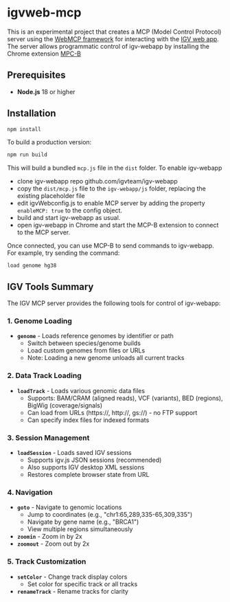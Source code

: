 # igvweb-mcp

This is an experimental project that creates a MCP (Model Control Protocol) server using
the [WebMCP framework](https://github.com/webmachinelearning/webmcp) for interacting with
the [IGV web app](https://github.com/igvteam/igv-webapp). The server allows programmatic control of igv-webapp
by installing the Chrome
extension [MPC-B](https://chromewebstore.google.com/detail/mcp-b-extension/daohopfhkdelnpemnhlekblhnikhdhfa)

## Prerequisites

- **Node.js** 18 or higher

## Installation

```bash
npm install
``` 

To build a production version:

```bash
npm run build
```

This will build a bundled `mcp.js` file in the `dist` folder. To enable igv-webapp

* clone igv-webapp repo github.com/igvteam/igv-webapp
* copy the `dist/mcp.js` file to the `igv-webapp/js` folder, replacing the existing placeholder file
* edit igvWebconfig.js to enable MCP server by adding the property `enableMCP: true` to the config object.
* build and start igv-webapp as usual.
* open igv-webapp in Chrome and start the MCP-B extension to connect to the MCP server.

Once connected, you can use MCP-B to send commands to igv-webapp. For example, try sending the command:

```
load genome hg38
```

##  IGV Tools Summary

The IGV MCP server provides the following tools for control of igv-webapp:

### **1. Genome Loading**

- **`genome`** - Loads reference genomes by identifier or path
    - Switch between species/genome builds
    - Load custom genomes from files or URLs
    - Note: Loading a new genome unloads all current tracks

### **2. Data Track Loading**

- **`loadTrack`** - Loads various genomic data files
    - Supports: BAM/CRAM (aligned reads), VCF (variants), BED (regions), BigWig (coverage/signals)
    - Can load from URLs (https://, http://, gs://) - no FTP support
    - Can specify index files for indexed formats

### **3. Session Management**

- **`loadSession`** - Loads saved IGV sessions
    - Supports igv.js JSON sessions (recommended)
    - Also supports IGV desktop XML sessions
    - Restores complete browser state from URL

### **4. Navigation**

- **`goto`** - Navigate to genomic locations
    - Jump to coordinates (e.g., "chr1:65,289,335-65,309,335")
    - Navigate by gene name (e.g., "BRCA1")
    - View multiple regions simultaneously
- **`zoomin`** - Zoom in by 2x
- **`zoomout`** - Zoom out by 2x

### **5. Track Customization**

- **`setColor`** - Change track display colors
    - Set color for specific track or all tracks
- **`renameTrack`** - Rename tracks for clarity


